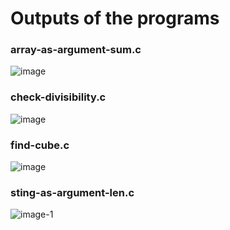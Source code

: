 # Outputs of the programs
### array-as-argument-sum.c
![image](https://github.com/dev-aashutosh/c-language/assets/149941495/d7cff875-599c-41f7-aa1e-f31442a784c7)

### check-divisibility.c
![image](https://github.com/dev-aashutosh/c-language/assets/149941495/6b0253e7-28ea-4d95-b338-7f58dfd753a4)


### find-cube.c
![image](https://github.com/dev-aashutosh/c-language/assets/149941495/15fa47dd-7706-4ce7-b2f6-8e32f20c4f96)

### sting-as-argument-len.c
![image-1](https://github.com/dev-aashutosh/c-language/assets/149941495/b3608a09-a8ce-48c2-850b-e242fbe3b157)
